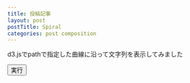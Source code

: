 ```yaml
---
title: 投稿記事
layout: post
postTitle: Spiral
categories: post composition
---
```

d3.jsでpathで指定した曲線に沿って文字列を表示してみました

<div id="svg01"></div>

<button id="btn01" class="btn btn-lg btn-primary">実行</button>


<script type="text/javascript" src="http://cdn.mathjax.org/mathjax/latest/MathJax.js?config=TeX-AMS-MML_SVG"></script>
<script src="http://d3js.org/d3.v3.min.js" charset="utf-8"></script>
<script src="{{site.url}}/js/d3draws.js" charset="utf-8"></script>
<script src="{{site.url}}/js/jquery.js" charset="utf-8"></script>

<script>

  var svg01 = d3.select("#svg01")
                .append("svg")
                .attr("height",700)
                .attr("width",700)
                .style("background","#000");

  var xScale01 = d3.scale.linear()
                       .domain([-350,350])
                       .range([0,700]);
  var yScale01 = d3.scale.linear()
                       .domain([350,-350])
                       .range([0,700]); 

	var line = d3.svg.line()
      .x(function(d) { return xScale01(d.x); })
      .y(function(d) { return yScale01(d.y); })
      .interpolate("linear");                       

 var pathData01 = [];

 var r;
 var B;
	B=1.12;
 	for (i=0;i<=24*pi;i=i+0.1){
	
		d3.selectAll(".spiral").remove();
	
 		r = Math.pow(B,i);
  	pathData01.push(new Point(r*Math.cos(i),r*Math.sin(i)));

	}
	console.log(pathData01);
   svg01.selectAll("path")
      .data(pathData01)
    .enter().append("path")
      .attr("stroke", "yellow")
      .attr("stroke-width",3)
      .attr("fill", "none")
      .attr("class","spiral")
      .attr("d", line);
 
　d3.select("#btn01").on("click",function(){
	for (j=0;j<=50;j++){
	pathData01=[];
	B= B + 0.005;	
	for (i=0;i<=24*pi;i=i+0.1){
 		r = Math.pow(B,i);
  	pathData01.push(new Point(r*Math.cos(i),r*Math.sin(i)));
	}
 	if (B>1.14){B=1.12};	
  d3.selectAll("path").remove();
  drawPath(svg01,pathData01,{"stroke":"lime"},xScale01,yScale01);
	}
})


</script>
